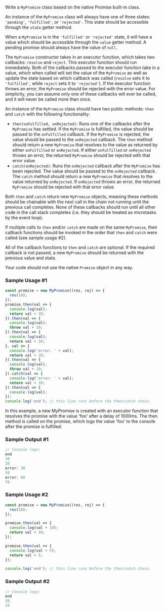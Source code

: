 Write a `MyPromise` class based on the native Promise built-in class.

An instance of the `MyPromise` class will always have one of three states: `'pending'`, `'fulfilled'`, or `'rejected'`. This state should be accessible through the `state` getter method.

When a `MyPromise` is in the `'fulfilled'` or `'rejected'` state, it will have a value which should be accessible through the `value` getter method. A pending promise should always have the value of `null`.

The `MyPromise` constructor takes in an executor function, which takes two callbacks: `resolve` and `reject`. This executor function should run immediately. Both of the callbacks passed to the executor function take in a value, which when called will set the value of the `MyPromise` as well as update the state based on which callback was called (`resolve` sets it to `'fulfilled'`, while `reject` sets it to `'rejected'`). If the executor function throws an error, the `MyPromise` should be rejected with the error value. For simplicity, you can assume only one of these callbacks will ever be called, and it will never be called more than once.

An instance of the `MyPromise` class should have two public methods: `then` and `catch` with the following functionality:

- `then(onFulfilled, onRejected)`: Runs one of the callbacks after the `MyPromise` has settled. If the `MyPromise` is fulfilled, the value should be passed to the `onFulfilled` callback. If the `MyPromise` is rejected, the value should be passed to the `onRejected` callback. The `then` method should return a new `MyPromise` that resolves to the value as returned by either `onFulfilled` or `onRejected`. If either `onFulfilled` or `onRejected` throws an error, the returned `MyPromise` should be rejected with that error value.
- `catch(onRejected)`: Runs the `onRejected` callback after the `MyPromise` has been rejected. The value should be passed to the `onRejected` callback. The `catch` method should return a new `MyPromise` that resolves to the value returned by `onRejected`. If `onRejected` throws an error, the returned `MyPromise` should be rejected with that error value.

Both `then` and `catch` return new `MyPromise` objects, meaning these methods should be chainable with the next call in the chain not running until the previous call completes. None of these callbacks should run until all other code in the call stack completes (i.e. they should be treated as microtasks by the event loop).

If multiple calls to `then` and/or `catch` are made on the same `MyPromise`, their callback functions should be invoked in the order that `then` and `catch` were called (see sample usage #2).

All of the callback functions to `then` and `catch` are optional. If the required callback is not passed, a new `MyPromise` should be returned with the previous value and state.

Your code should not use the native `Promise` object in any way.

### Sample Usage #1
```javascript
const promise = new MyPromise((res, rej) => {
  res(10);
});
promise.then(val => {
  console.log(val);
  return val + 10;
}).then(val => {
  console.log(val);
  throw val + 10;
}).then(val => {
  console.log(val);
  return val + 10;
}, val => {
  console.log('error: ' + val);
  return val + 20;
}).then(val => {
  console.log(val);
  throw val + 10;
}).catch(val => {
  console.log('error: ' + val);
  return val + 10;
}).then(val => {
  console.log(val);
});
console.log('end'); // this line runs before the then/catch chain.
```

In this example, a new MyPromise is created with an executor function that resolves the promise with the value 'foo' after a delay of 1000ms. The then method is called on the promise, which logs the value 'foo' to the console after the promise is fulfilled.

### Sample Output #1

```javascript
// Console logs:
end
10
20
error: 30
50
error: 60
70
```

### Sample Usage #2

```javascript
const promise = new MyPromise((res, rej) => {
  res(10);
});

promise.then(val => {
  console.log(val + 10);
  return val + 10;
});

promise.then(val => {
  console.log(val + 5);
  return val + 5;
});

console.log('end'); // this line runs before the then/catch chain.
```

### Sample Output #2

```javascript
// Console logs:
end
20
15
```